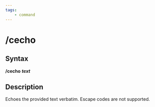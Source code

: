```yaml
---
tags:
    - command
---
```

# /cecho

## Syntax

**/cecho** _**text**_

## Description

Echoes the provided text verbatim. Escape codes are not supported.
